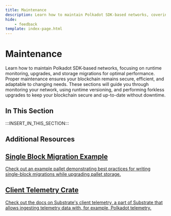 ```yaml
---
title: Maintenance
description: Learn how to maintain Polkadot SDK-based networks, covering runtime monitoring, upgrades, and storage migrations for optimal blockchain performance.
hide: 
    - feedback
template: index-page.html
---
```


# Maintenance

Learn how to maintain Polkadot SDK-based networks, focusing on runtime monitoring, upgrades, and storage migrations for optimal performance. Proper maintenance ensures your blockchain remains secure, efficient, and adaptable to changing needs. These sections will guide you through monitoring your network, using runtime versioning, and performing forkless upgrades to keep your blockchain secure and up-to-date without downtime.

## In This Section

:::INSERT_IN_THIS_SECTION:::

## Additional Resources

<div class="subsection-wrapper">
  <div class="card">
    <a href="https://paritytech.github.io/polkadot-sdk/master/pallet_example_single_block_migrations/index.html" target="_blank">
      <h2 class="title">Single Block Migration Example</h2>
      <p class="description">Check out an example pallet demonstrating best practices for writing single-block migrations while upgrading pallet storage.</p>
    </a>
  </div>
  <div class="card">
    <a href="https://paritytech.github.io/polkadot-sdk/master/pallet_example_single_block_migrations/index.html" target="_blank">
      <h2 class="title">Client Telemetry Crate</h2>
      <p class="description">Check out the docs on Substrate's client telemetry, a part of Substrate that allows ingesting telemetry data with, for example, Polkadot telemetry.</p>
    </a>
  </div>
</div>
